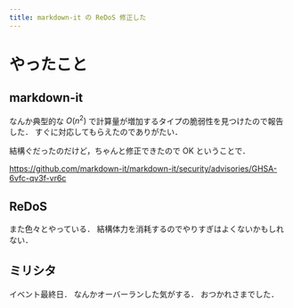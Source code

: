 ```yaml
---
title: markdown-it の ReDoS 修正した
---
```


# やったこと

## markdown-it

なんか典型的な $O(n^2)$ で計算量が増加するタイプの脆弱性を見つけたので報告した．
すぐに対応してもらえたのでありがたい．

結構ぐだったのだけど，ちゃんと修正できたので OK ということで．

<https://github.com/markdown-it/markdown-it/security/advisories/GHSA-6vfc-qv3f-vr6c>

## ReDoS

また色々とやっている．
結構体力を消耗するのでやりすぎはよくないかもしれない．

## ミリシタ

イベント最終日．
なんかオーバーランした気がする．
おつかれさまでした．
